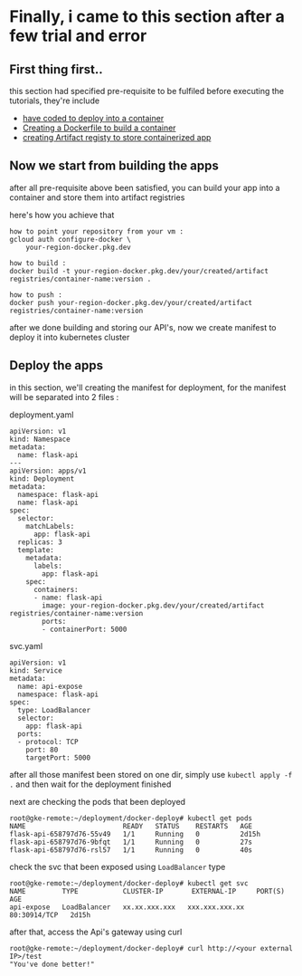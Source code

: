 # Finally, i came to this section after a few trial and error

## First thing first..
this section had specified pre-requisite to be fulfiled before executing the tutorials, they're include
- [have coded to deploy into a container](https://github.com/XzByte/dev-learning-track/tree/main/Python/Building%20backend%20and%20api's/flask-api/example-api)
- [Creating a Dockerfile to build a container](https://github.com/XzByte/dev-learning-track/blob/main/Docker/build%20image%20using%20dockerfiles/example-api%20dockerfiles/Dockerfile)
- [creating Artifact registy to store containerized app](https://cloud.google.com/artifact-registry/docs/repositories/create-repos)

## Now we start from building the apps
after all pre-requisite above been satisfied, you can build your app into a container and store them into artifact registries

here's how you achieve that
```
how to point your repository from your vm :
gcloud auth configure-docker \
    your-region-docker.pkg.dev

how to build :
docker build -t your-region-docker.pkg.dev/your/created/artifact registries/container-name:version .

how to push :
docker push your-region-docker.pkg.dev/your/created/artifact registries/container-name:version
```
after we done building and storing our API's, now we create manifest to deploy it into kubernetes cluster

## Deploy the apps
in this section, we'll creating the manifest for deployment, for the manifest will be separated into 2 files :

deployment.yaml 
```
apiVersion: v1
kind: Namespace
metadata:
  name: flask-api
---
apiVersion: apps/v1
kind: Deployment
metadata:
  namespace: flask-api
  name: flask-api
spec:
  selector:
    matchLabels:
      app: flask-api
  replicas: 3
  template:
    metadata:
      labels:
        app: flask-api
    spec:
      containers:
      - name: flask-api
        image: your-region-docker.pkg.dev/your/created/artifact registries/container-name:version
        ports:
        - containerPort: 5000

```

svc.yaml
```
apiVersion: v1
kind: Service
metadata:
  name: api-expose
  namespace: flask-api
spec:
  type: LoadBalancer
  selector:
    app: flask-api
  ports:
  - protocol: TCP
    port: 80
    targetPort: 5000

```
after all those manifest been stored on one dir, simply use ```kubectl apply -f .``` and then wait for the deployment finished

next are checking the pods that been deployed
```
root@gke-remote:~/deployment/docker-deploy# kubectl get pods
NAME                        READY   STATUS    RESTARTS   AGE
flask-api-658797d76-55v49   1/1     Running   0          2d15h
flask-api-658797d76-9bfqt   1/1     Running   0          27s
flask-api-658797d76-rsl57   1/1     Running   0          40s
```

check the svc that been exposed using ```LoadBalancer``` type
```
root@gke-remote:~/deployment/docker-deploy# kubectl get svc
NAME         TYPE           CLUSTER-IP       EXTERNAL-IP     PORT(S)        AGE
api-expose   LoadBalancer   xx.xx.xxx.xxx   xxx.xxx.xxx.xx   80:30914/TCP   2d15h
```
after that, access the Api's gateway using curl
```
root@gke-remote:~/deployment/docker-deploy# curl http://<your external IP>/test
"You've done better!"
```
